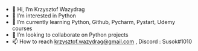 - 👋 Hi, I’m Krzysztof Wazydrag
- 👀 I’m interested in Python
- 🌱 I’m currently learning Python, Github, Pycharm, Pystart, Udemy courses
- 💞️ I’m looking to collaborate on Python projects
- 📫 How to reach krzysztof.wazydrag@gmail.com ,  Discord : Susok#1010
<!---
Susok10/Susok10 is a ✨ special ✨ repository because its `README.md` (this file) appears on your GitHub profile.
You can click the Preview link to take a look at your changes.
--->
